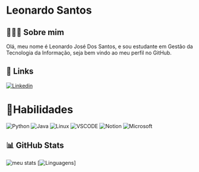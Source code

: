 # Leonardo Santos

## 🧑🏽‍💻 Sobre mim
Olá, meu nome é Leonardo José Dos Santos, e sou estudante em Gestão da Tecnologia da Informação, seja bem vindo ao meu perfil no GitHub.

## 🔗 Links
[![Linkedin](https://img.shields.io/badge/LinkedIn-0077B5?style=for-the-badge&logo=linkedin&logoColor=white)](https://www.linkedin.com/in/leonardosantos9/)

# 📓Habilidades
![Python](https://img.shields.io/badge/Python-14354C?style=for-the-badge&logo=python&logoColor=white)
![Java](https://img.shields.io/badge/Java-ED8B00?style=for-the-badge&logo=openjdk&logoColor=white)
![Linux](https://img.shields.io/badge/Linux-FCC624?style=for-the-badge&logo=linux&logoColor=black)
![VSCODE](https://img.shields.io/badge/Visual_Studio-5C2D91?style=for-the-badge&logo=visual%20studio&logoColor=white)
![Notion](	https://img.shields.io/badge/Notion-000000?style=for-the-badge&logo=notion&logoColor=white)
![Microsoft](https://img.shields.io/badge/Microsoft-666666?style=for-the-badge&logo=microsoft&logoColor=white)



## 📊 GitHub Stats

![meu stats](https://github-readme-stats.vercel.app/api?username=eolleo9&hide_title=true&theme=tokyonight&show_icons=true)
[![Linguagens](https://github-readme-stats.vercel.app/api/top-langs/?username=eolleo9&layout=donut-vertical)]





